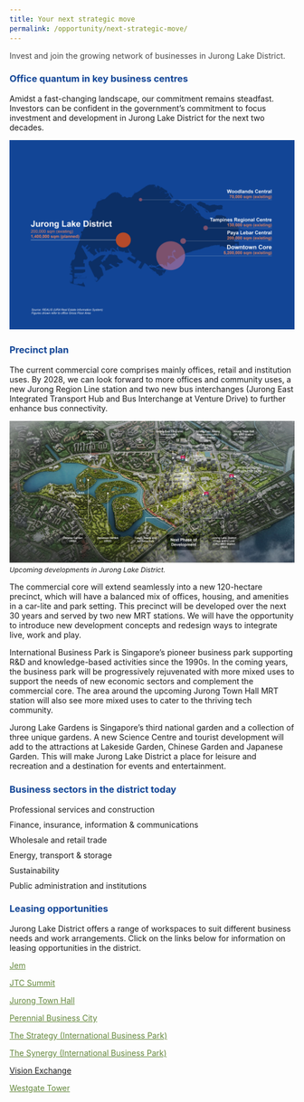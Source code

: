 ```yaml
---
title: Your next strategic move
permalink: /opportunity/next-strategic-move/
---
```

<h4 style="color:#484848; font-weight:normal;margin-top: 0;">Invest and join the growing network of businesses in Jurong Lake District.</h4>

<h3 style="color:#124596; font-weight:bold;">Office quantum in key business centres</h3>

Amidst a fast-changing landscape, our commitment remains steadfast. Investors can be confident in the government’s commitment to focus investment and development in Jurong Lake District for the next two decades.

![](/images/4_islandwide%20office%20gfa_diagram.jpg)

<h3 style="color:#124596; font-weight:bold;">Precinct plan</h3>

The current commercial core comprises mainly offices, retail and institution uses. By 2028, we can look forward to more offices and community uses, a new Jurong Region Line station and two new bus interchanges (Jurong East Integrated Transport Hub and Bus Interchange at Venture Drive) to further enhance bus connectivity. 

![](/images/202306%20JLD%20Website%20Update/8_transforming%20jld_render_with%20labels.jpg)
<span style="font-size:12px; font-style:italic;">Upcoming developments in Jurong Lake District. </span>

The commercial core will extend seamlessly into a new 120-hectare precinct, which will have a balanced mix of offices, housing, and amenities in a car-lite and park setting. This precinct will be developed over the next 30 years and served by two new MRT stations. We will have the opportunity to introduce new development concepts and redesign ways to integrate live, work and play. 

International Business Park is Singapore’s pioneer business park supporting R&amp;D and knowledge-based activities since the 1990s. In the coming years, the business park will be progressively rejuvenated with more mixed uses to support the needs of new economic sectors and complement the commercial core. The area around the upcoming Jurong Town Hall MRT station will also see more mixed uses to cater to the thriving tech community. 

Jurong Lake Gardens is Singapore’s third national garden and a collection of three unique gardens. A new Science Centre and tourist development will add to the attractions at Lakeside Garden, Chinese Garden and Japanese Garden. This will make Jurong Lake District a place for leisure and recreation and a destination for events and entertainment.


<h3 style="color:#124596; font-weight:bold;">Business sectors in the district today</h3>

<p style="margin:10px 0px;">Professional services and construction</p> 
<p style="margin:10px 0px;">Finance, insurance, information &amp; communications </p>
<p style="margin:10px 0px;">Wholesale and retail trade </p>
<p style="margin:10px 0px;">Energy, transport &amp; storage </p>
<p style="margin:10px 0px;">Sustainability </p>
<p style="margin:10px 0px;">Public administration and institutions </p>

<h3 style="color:#124596; font-weight:bold;">Leasing opportunities</h3>

Jurong Lake District offers a range of workspaces to suit different business needs and work arrangements. Click on the links below for information on leasing opportunities in the district.

<a href="https://www.etcsea.com/lists/jemjurong-gateway/" style="color:#62863a;">Jem</a>

<a href="https://www.jtc.gov.sg/industrial-land-and-space/Pages/the-jtc-summit.aspx" style="color:#62863a;">JTC Summit</a>

<a href="https://www.jtc.gov.sg/industrial-land-and-space/Pages/jurong-town-hall.aspx" style="color:#62863a;">Jurong Town Hall</a>

<a href="https://perennialbusinesscity.com.sg/" style="color:#62863a;">Perennial Business City</a>

<a href="https://www.mapletreeindustrialtrust.com/Customer-Solutions/Featured-Products/Strategy%20at%20IBP.aspx" style="color:#62863a;">The Strategy (International Business Park)</a>

<a href="https://www.mapletreeindustrialtrust.com/Customer-Solutions/Featured-Products/Synergy%20at%20IBP.aspx" style="color:#62863a;">The Synergy (International Business Park)</a>

[Vision Exchange](https://www.simlian.com.sg/property/vision-exchange/)

<a href="https://www.westgate-tower.com.sg/" style="color:#62863a;">Westgate Tower</a>
